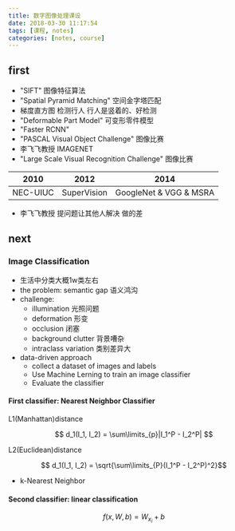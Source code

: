 ```yaml
---
title: 数字图像处理课设
date: 2018-03-30 11:17:54
tags: [课程, notes]
categories: [notes, course]
---
```


## first

- "SIFT" 图像特征算法
- "Spatial Pyramid Matching" 空间金字塔匹配
- 梯度直方图 检测行人 行人是竖着的、好检测
- "Deformable Part Model" 可变形零件模型
- "Faster RCNN"
- "PASCAL Visual Object Challenge" 图像比赛
- 李飞飞教授 IMAGENET
- "Large Scale Visual Recognition Challenge" 图像比赛

| 2010     | 2012        | 2014               |
| -------- | ----------- | ------------------ |
| NEC-UIUC | SuperVision | GoogleNet & VGG & MSRA |

- 李飞飞教授 提问题让其他人解决 做的差

## next

### Image Classification

- 生活中分类大概1w类左右
- the problem: semantic gap 语义鸿沟
- challenge:
    - illumination 光照问题
    - deformation 形变
    - occlusion 闭塞
    - background clutter 背景嘈杂
    - intraclass variation 类别差异大
- data-driven approach
    - collect a dataset of images and labels
    - Use Machine Lerning to train an image classifier
    - Evaluate the classifier

#### First classifier: Nearest Neighbor Classifier

L1(Manhattan)distance

$$ d_1(I_1, I_2) = \sum\limits_{p}|I_1^P - I_2^P| $$

L2(Euclidean)distance

$$ d_1(I_1, I_2) = \sqrt{\sum\limits_{P}(I_1^P - I_2^P)^2}$$

- k-Nearest Neighbor

#### Second classifier: linear classification

$$ f(x, W, b) = W_{x_i} + b $$


